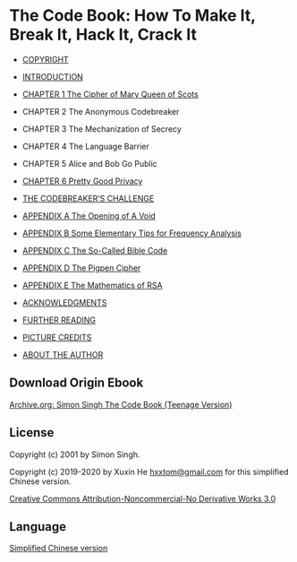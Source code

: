 # The Code Book: How To Make It, Break It, Hack It, Crack It

- [COPYRIGHT](en/Copyright.md)

- [INTRODUCTION](en/Introduction.md)

- [CHAPTER 1 The Cipher of Mary Queen of Scots](en/1.md)

- CHAPTER 2 The Anonymous Codebreaker

- CHAPTER 3 The Mechanization of Secrecy

- CHAPTER 4 The Language Barrier

- CHAPTER 5 Alice and Bob Go Public

- [CHAPTER 6 Pretty Good Privacy](en/6.md)

- [THE CODEBREAKER’S CHALLENGE](en/The-codebreakers-challenge.md)

- [APPENDIX A The Opening of A Void](en/Appendix-A.md)

- [APPENDIX B Some Elementary Tips for Frequency Analysis](en/Appendix-B.md)

- [APPENDIX C The So-Called Bible Code](en/Appendix-C.md)

- [APPENDIX D The Pigpen Cipher](en/Appendix-D.md)

- [APPENDIX E The Mathematics of RSA](en/Appendix-E.md)

- [ACKNOWLEDGMENTS](en/Acknowledgments.md)

- [FURTHER READING](en/Further-reading.md)

- [PICTURE CREDITS](en/Picture-credits.md)

- [ABOUT THE AUTHOR](en/About-the-author.md)

## Download Origin Ebook

[Archive.org: Simon Singh The Code Book (Teenage Version)](https://archive.org/details/SimonSinghTheCodeBookTeenageVersion/)

## License

Copyright (c) 2001 by Simon Singh. 

Copyright (c) 2019-2020 by Xuxin He <hxxtom@gmail.com> for this simplified Chinese version. 

[Creative Commons Attribution-Noncommercial-No Derivative Works 3.0](LICENSE) 

## Language

[Simplified Chinese version](README.md)